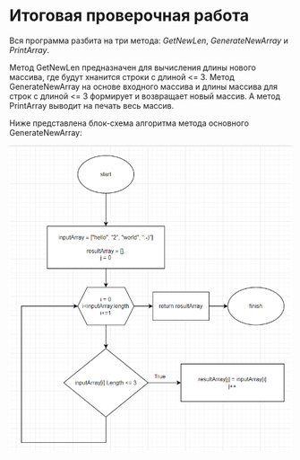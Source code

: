 # Итоговая проверочная работа

Вся программа разбита на три метода: *GetNewLen*, *GenerateNewArray* и *PrintArray*.

Метод GetNewLen предназначен для вычисления длины нового массива, где будут хнанится строки с длиной <= 3. Метод GenerateNewArray на основе входного массива и длины массива для строк с длиной <= 3 формирует и возвращает новый массив. А метод PrintArray выводит на печать весь массив.

Ниже представлена блок-схема алгоритма метода основного GenerateNewArray:

![Блок-схема](scheme.png)